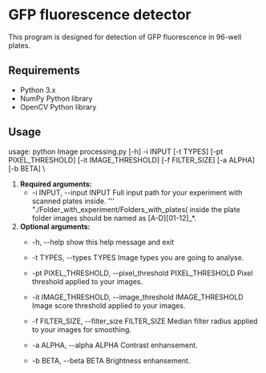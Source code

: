# GFP fluorescence detector

This program is designed for detection of GFP fluorescence in 96-well plates.

## Requirements

- Python 3.x
- NumPy Python library
- OpenCV Python library

## Usage

usage: python Image processing.py [-h] -i INPUT [-t TYPES] [-pt PIXEL_THRESHOLD]
                           [-it IMAGE_THRESHOLD] [-f FILTER_SIZE] [-a ALPHA] [-b BETA] \\
1. **Required arguments:**
    -  -i INPUT, --input INPUT
                        Full input path for your experiment with scanned
                        plates inside.
      '''
        "./Folder_with_experiment/Folders_with_plates( inside the plate folder images should be named as [A-D][01-12]_*.
2. **Optional arguments:**
    * -h, --help            show this help message and exit

    *  -t TYPES, --types TYPES
                        Image types you are going to analyse.
    *  -pt PIXEL_THRESHOLD, --pixel_threshold PIXEL_THRESHOLD
                        Pixel threshold applied to your images.
    *  -it IMAGE_THRESHOLD, --image_threshold IMAGE_THRESHOLD
                        Image score threshold applied to your images.
    *  -f FILTER_SIZE, --filter_size FILTER_SIZE
                        Median filter radius applied to your images for
                        smoothing.
    * -a ALPHA, --alpha ALPHA
                        Contrast enhansement.
    *  -b BETA, --beta BETA  Brightness enhansement.

